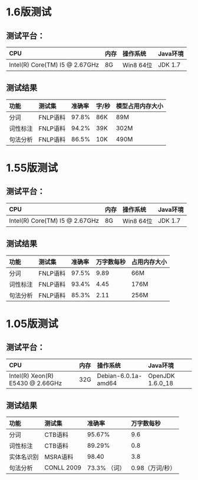 # 1.6版测试 #

## 测试平台： ##
| **CPU** | **内存** | **操作系统** | **Java环境** |
|:--------|:-------|:---------|:-----------|
|Intel(R) Core(TM) I5  @ 2.67GHz| 8G     |Win8 64位  |JDK 1.7     |

## 测试结果 ##

| **功能** | **测试集**  | **准确率** | **字/秒** | **模型占用内存大小** |
|:-------|:---------|:--------|:--------|:-------------|
|分词      |FNLP语料    |  97.8%  |	 86K    | 89M          |
|词性标注    |FNLP语料    |	 94.2%	 |39K      |  302M        |
|句法分析    |FNLP语料    |	 86.5%  | 10K     |490M          |

# 1.55版测试 #

## 测试平台： ##
| **CPU** | **内存** | **操作系统** | **Java环境** |
|:--------|:-------|:---------|:-----------|
|Intel(R) Core(TM) I5  @ 2.67GHz| 8G     |Win8 64位  |JDK 1.7     |

## 测试结果 ##

| **功能** | **测试集**  | **准确率** | **万字数每秒** | **占用内存大小** |
|:-------|:---------|:--------|:----------|:-----------|
|分词      |FNLP语料    |  97.5%  |	 9.89     | 66M        |
|词性标注    |FNLP语料    |	 93.4%	 | 4.45      |  176M      |
|句法分析    |FNLP语料    |	 85.3%  | 2.11      |256M        |

# 1.05版测试 #
## 测试平台： ##
| **CPU** | **内存** | **操作系统** | **Java环境** |
|:--------|:-------|:---------|:-----------|
|Intel(R) Xeon(R) E5430  @ 2.66GHz| 32G    |Debian-6.0.1a-amd64|OpenJDK 1.6.0\_18|

## 测试结果 ##
| **功能** | **测试集**  | **准确率** | **万字数每秒** |
|:-------|:---------|:--------|:----------|
|分词      |CTB语料     |  95.67% |	 9.6      |
|词性标注    |CTB语料     |	 89.29%	 | 0.8       |
|实体名识别   |MSRA语料    |	98.40   | 3.8       |
|句法分析    |CONLL 2009 |	 73.3% （词）| 0.98（万词/秒） |